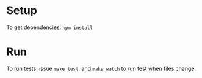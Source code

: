 # Setup

To get dependencies: `npm install` 

# Run

To run tests, issue `make test`, and `make watch` to run test when files
change.
